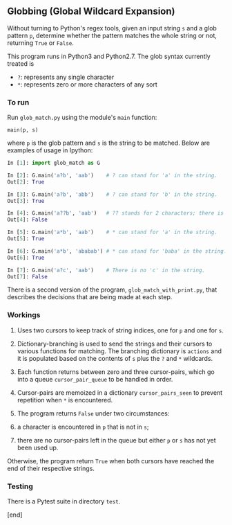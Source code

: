 ## Globbing (Global Wildcard Expansion)

Without turning to Python's regex tools, given an input string `s` and a glob pattern `p`, determine whether the pattern matches the whole string or not, returning `True` or `False`.

This program runs in Python3 and Python2.7. The glob syntax currently treated is

 * `?`: represents any single character
 * `*`: represents zero or more characters of any sort

### To run

Run `glob_match.py` using the module's `main` function:

    main(p, s)

where `p` is the glob pattern and `s` is the string to be matched. Below are examples of usage in Ipython:

```python
In [1]: import glob_match as G

In [2]: G.main('a?b', 'aab')    # ? can stand for 'a' in the string.
Out[2]: True

In [3]: G.main('a?b', 'abb')    # ? can stand for 'b' in the string.
Out[3]: True

In [4]: G.main('a??b', 'aab')   # ?? stands for 2 characters; there is only one.
Out[4]: False

In [5]: G.main('a*b', 'aab')    # * can stand for 'a' in the string.
Out[5]: True

In [6]: G.main('a*b', 'ababab') # * can stand for 'baba' in the string.
Out[6]: True

In [7]: G.main('a?c', 'aab')    # There is no 'c' in the string.
Out[7]: False
```

There is a second version of the program, `glob_match_with_print.py`, that describes the decisions that are being made at each step.

### Workings

 1. Uses two cursors to keep track of string indices, one for `p` and one for `s`.

 1. Dictionary-branching is used to send the strings and their cursors to various functions for matching. The branching dictionary is `actions` and it is populated based on the contents of `s` plus the `?` and `*` wildcards.

 1. Each function returns between zero and three cursor-pairs, which go into a queue `cursor_pair_queue` to be handled in order.

 1. Cursor-pairs are memoized in a dictionary `cursor_pairs_seen` to prevent repetition when `*` is encountered.

 1. The program returns `False` under two circumstances:

   2. a character is encountered in `p` that is not in `s`;
   2. there are no cursor-pairs left in the queue but either `p` or `s` has not yet been used up.

   Otherwise, the program return `True` when both cursors have reached the end of their respective strings.

### Testing

There is a Pytest suite in directory `test`.

[end]
